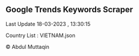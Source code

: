 

## Google Trends Keywords Scraper 
 
Last Update 18-03-2023 , 13:30:15

Country List :
VIETNAM.json



© Abdul Muttaqin 
